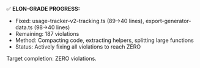 ✅ **ELON-GRADE PROGRESS:**
- Fixed: usage-tracker-v2-tracking.ts (89→40 lines), export-generator-data.ts (98→40 lines)
- Remaining: 187 violations
- Method: Compacting code, extracting helpers, splitting large functions
- Status: Actively fixing all violations to reach ZERO

Target completion: ZERO violations.




